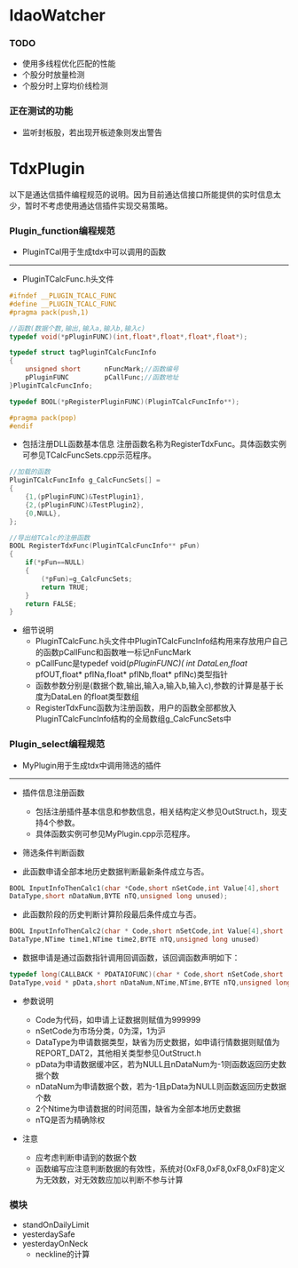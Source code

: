 # IdaoWatcher
### TODO
* 使用多线程优化匹配的性能
* 个股分时放量检测
* 个股分时上穿均价线检测

### 正在测试的功能
* 监听封板股，若出现开板迹象则发出警告


# TdxPlugin
以下是通达信插件编程规范的说明。因为目前通达信接口所能提供的实时信息太少，暂时不考虑使用通达信插件实现交易策略。

### Plugin_function编程规范
* PluginTCal用于生成tdx中可以调用的函数
---

* PluginTCalcFunc.h头文件
```c
#ifndef __PLUGIN_TCALC_FUNC
#define __PLUGIN_TCALC_FUNC
#pragma pack(push,1) 

//函数(数据个数,输出,输入a,输入b,输入c)
typedef void(*pPluginFUNC)(int,float*,float*,float*,float*);

typedef struct tagPluginTCalcFuncInfo
{
	unsigned short		nFuncMark;//函数编号
	pPluginFUNC			pCallFunc;//函数地址
}PluginTCalcFuncInfo;

typedef BOOL(*pRegisterPluginFUNC)(PluginTCalcFuncInfo**);  

#pragma pack(pop)
#endif
```

* 包括注册DLL函数基本信息
注册函数名称为RegisterTdxFunc。具体函数实例可参见TCalcFuncSets.cpp示范程序。<br>
```c
//加载的函数
PluginTCalcFuncInfo g_CalcFuncSets[] = 
{
	{1,(pPluginFUNC)&TestPlugin1},
	{2,(pPluginFUNC)&TestPlugin2},
	{0,NULL},
};

//导出给TCalc的注册函数
BOOL RegisterTdxFunc(PluginTCalcFuncInfo** pFun)
{
	if(*pFun==NULL)
	{
		(*pFun)=g_CalcFuncSets;
		return TRUE;
	}
	return FALSE;
}
```

* 细节说明
  * PluginTCalcFunc.h头文件中PluginTCalcFuncInfo结构用来存放用户自己的函数pCallFunc和函数唯一标记nFuncMark
  * pCallFunc是typedef void(*pPluginFUNC)( int DataLen,float* pfOUT,float* pfINa,float* pfINb,float* pfINc)类型指针
  * 函数参数分别是(数据个数,输出,输入a,输入b,输入c),参数的计算是基于长度为DataLen 的float类型数组
  * RegisterTdxFunc函数为注册函数，用户的函数全部都放入PluginTCalcFuncInfo结构的全局数组g_CalcFuncSets中
  
### Plugin_select编程规范
* MyPlugin用于生成tdx中调用筛选的插件
---
* 插件信息注册函数
	* 包括注册插件基本信息和参数信息，相关结构定义参见OutStruct.h，现支持4个参数。
	* 具体函数实例可参见MyPlugin.cpp示范程序。
	
* 筛选条件判断函数
* 此函数申请全部本地历史数据判断最新条件成立与否。
```c
BOOL InputInfoThenCalc1(char *Code,short nSetCode,int Value[4],short 
DataType,short nDataNum,BYTE nTQ,unsigned long unused);
```
* 此函数阶段的历史判断计算阶段最后条件成立与否。
```c
BOOL InputInfoThenCalc2(char * Code,short nSetCode,int Value[4],short 
DataType,NTime time1,NTime time2,BYTE nTQ,unsigned long unused)
```
* 数据申请是通过函数指针调用回调函数，该回调函数声明如下：
```c
typedef long(CALLBACK * PDATAIOFUNC)(char * Code,short nSetCode,short 
DataType,void * pData,short nDataNum,NTime,NTime,BYTE nTQ,unsigned long);
```
* 参数说明
	* Code为代码，如申请上证数据则赋值为999999
	* nSetCode为市场分类，0为深，1为沪
	* DataType为申请数据类型，缺省为历史数据，如申请行情数据则赋值为REPORT_DAT2，其他相关类型参见OutStruct.h
	* pData为申请数据缓冲区，若为NULL且nDataNum为-1则函数返回历史数据个数
	* nDataNum为申请数据个数，若为-1且pData为NULL则函数返回历史数据个数
	* 2个Ntime为申请数据的时间范围，缺省为全部本地历史数据
	* nTQ是否为精确除权

* 注意
	* 应考虑判断申请到的数据个数
	* 函数编写应注意判断数据的有效性，系统对{0xF8,0xF8,0xF8,0xF8}定义为无效数，对无效数应加以判断不参与计算
	
### 模块
* standOnDailyLimit
* yesterdaySafe
* yesterdayOnNeck
	* neckline的计算
